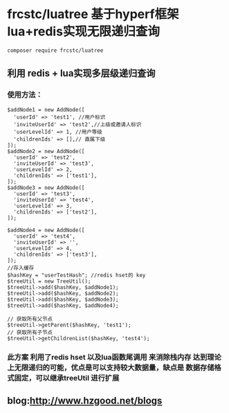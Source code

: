 # frcstc/luatree   基于hyperf框架 lua+redis实现无限递归查询

```
composer require frcstc/luatree
```

## 利用 redis  + lua实现多层级递归查询
### 使用方法：
```
$addNode1 = new AddNode([
  'userId' => 'test1', //用户标识
  'inviteUserId' => 'test2',//上级或邀请人标识
  'userLevelId' => 1, //用户等级
  'childrenIds' => [],// 直属下级
]);
$addNode2 = new AddNode([
  'userId' => 'test2', 
  'inviteUserId' => 'test3',
  'userLevelId' => 2,
  'childrenIds' => ['test1'],
]);
$addNode3 = new AddNode([
  'userId' => 'test3',
  'inviteUserId' => 'test4',
  'userLevelId' => 3,
  'childrenIds' => ['test2'],
]);

$addNode4 = new AddNode([
  'userId' => 'test4',
  'inviteUserId' => '',
  'userLevelId' => 4,
  'childrenIds' => ['test3'],
]);
//存入缓存
$hashKey = "userTestHash"; //redis hset的 key
$treeUtil = new TreeUtil();
$treeUtil->add($hashKey, $addNode1);
$treeUtil->add($hashKey, $addNode2);
$treeUtil->add($hashKey, $addNode3);
$treeUtil->add($hashKey, $addNode4);

// 获取所有父节点
$treeUtil->getParent($hashKey, 'test1');
// 获取所有子节点
$treeUtil->getChildrenList($hashKey, 'test4');
```

### 此方案 利用了redis hset 以及lua函数尾调用 来消除栈内存 达到理论上无限递归的可能，优点是可以支持较大数据量，缺点是 数据存储格式固定，可以继承treeUtil 进行扩展


## blog:http://www.hzgood.net/blogs
